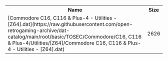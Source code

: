 <table>
<tr><th>Name</th><th>Size</th></tr>
<tr><td>
[Commodore C16, C116 & Plus-4 - Utilities - [Z64].dat](https://raw.githubusercontent.com/open-retrogaming-archive/dat-catalog/main/root/basic/TOSEC/Commodore/C16, C116 & Plus-4/Utilities/[Z64]/Commodore C16, C116 & Plus-4 - Utilities - [Z64].dat)
</td><td>2626</td></tr>
</table>
